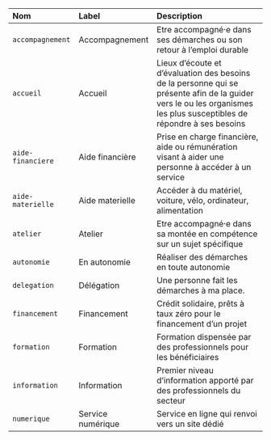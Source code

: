 | Nom | Label | Description |
| :- | :- | :- |
| `accompagnement` | Accompagnement | Etre accompagné·e dans ses démarches ou son retour à l’emploi durable |
| `accueil` | Accueil | Lieux d’écoute et d’évaluation des besoins de la personne qui se présente afin de la guider vers le ou les organismes les plus susceptibles de répondre à ses besoins |
| `aide-financiere` | Aide financière | Prise en charge financière, aide ou rémunération visant à aider une personne à accéder à un service |
| `aide-materielle` | Aide materielle | Accéder à du matériel, voiture, vélo, ordinateur, alimentation |
| `atelier` | Atelier | Etre accompagné·e dans sa montée en compétence sur un sujet spécifique |
| `autonomie` | En autonomie | Réaliser des démarches en toute autonomie |
| `delegation` | Délégation | Une personne fait les démarches à ma place. |
| `financement` | Financement  | Crédit solidaire, prêts à taux zéro pour le financement d’un projet |
| `formation` | Formation | Formation dispensée par des professionnels pour les bénéficiaires |
| `information` | Information | Premier niveau d’information apporté par des professionnels du secteur |
| `numerique` | Service numérique | Service en ligne qui renvoi vers un site dédié |